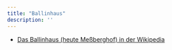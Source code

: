 ```yaml
---
title: "Ballinhaus"
description: ''
---
```


* [Das Ballinhaus (heute Meßberghof) in der Wikipedia](https://de.wikipedia.org/wiki/Me%C3%9Fberghof)
